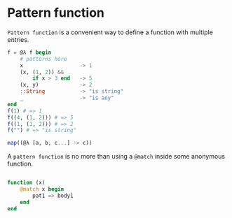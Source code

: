 Pattern function
=========================

`Pattern function` is a convenient way to define a function with multiple entries.

```julia
f = @λ f begin
    # patterns here
    x                  -> 1
    (x, (1, 2)) && 
        if x > 3 end   -> 5
    (x, y)             -> 2
    ::String           -> "is string"
    _                  -> "is any"
end
f(1) # => 1
f((4, (1, 2))) # => 5
f((1, (1, 2))) # => 2
f("") # => "is string"

map((@λ [a, b, c...] -> c))

```

A `pattern function` is no more than using a `@match` inside some anonymous function.

```julia

function (x)
    @match x begin
        pat1 => body1
    end
end

```  